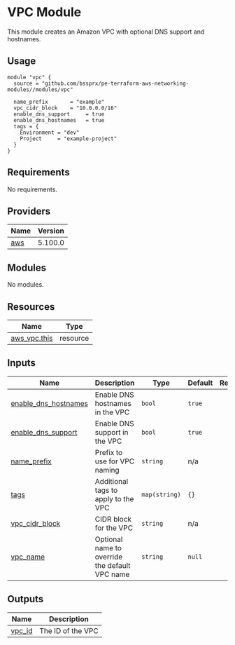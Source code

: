# VPC Module

This module creates an Amazon VPC with optional DNS support and hostnames.

## Usage

```hcl
module "vpc" {
  source = "github.com/bssprx/pe-terraform-aws-networking-modules//modules/vpc"

  name_prefix       = "example"
  vpc_cidr_block    = "10.0.0.0/16"
  enable_dns_support     = true
  enable_dns_hostnames   = true
  tags = {
    Environment = "dev"
    Project     = "example-project"
  }
}
```
<!-- BEGIN_TF_DOCS -->
## Requirements

No requirements.

## Providers

| Name | Version |
|------|---------|
| <a name="provider_aws"></a> [aws](#provider\_aws) | 5.100.0 |

## Modules

No modules.

## Resources

| Name | Type |
|------|------|
| [aws_vpc.this](https://registry.terraform.io/providers/hashicorp/aws/latest/docs/resources/vpc) | resource |

## Inputs

| Name | Description | Type | Default | Required |
|------|-------------|------|---------|:--------:|
| <a name="input_enable_dns_hostnames"></a> [enable\_dns\_hostnames](#input\_enable\_dns\_hostnames) | Enable DNS hostnames in the VPC | `bool` | `true` | no |
| <a name="input_enable_dns_support"></a> [enable\_dns\_support](#input\_enable\_dns\_support) | Enable DNS support in the VPC | `bool` | `true` | no |
| <a name="input_name_prefix"></a> [name\_prefix](#input\_name\_prefix) | Prefix to use for VPC naming | `string` | n/a | yes |
| <a name="input_tags"></a> [tags](#input\_tags) | Additional tags to apply to the VPC | `map(string)` | `{}` | no |
| <a name="input_vpc_cidr_block"></a> [vpc\_cidr\_block](#input\_vpc\_cidr\_block) | CIDR block for the VPC | `string` | n/a | yes |
| <a name="input_vpc_name"></a> [vpc\_name](#input\_vpc\_name) | Optional name to override the default VPC name | `string` | `null` | no |

## Outputs

| Name | Description |
|------|-------------|
| <a name="output_vpc_id"></a> [vpc\_id](#output\_vpc\_id) | The ID of the VPC |
<!-- END_TF_DOCS -->